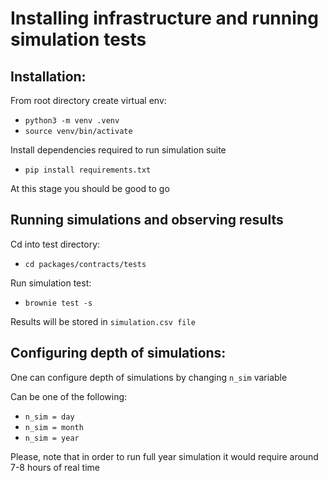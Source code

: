 # Installing infrastructure and running simulation tests

## Installation:
From root directory create virtual env:
- `python3 -m venv .venv`
- `source venv/bin/activate`

Install dependencies required to run simulation suite
- `pip install requirements.txt`

At this stage  you should be good to go

## Running simulations and observing results

Cd into test directory:
- `cd packages/contracts/tests`

Run simulation test:
- `brownie test -s`

Results will be stored in `simulation.csv file`

## Configuring depth of simulations:
One can configure depth of simulations by changing `n_sim` variable

Can be one of the following:
- `n_sim = day`
- `n_sim = month`
- `n_sim = year`

Please, note that in order to run full year simulation it would require around 7-8 hours of real time